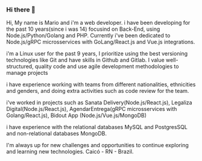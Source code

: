 ### Hi there 👋

Hi, My name is Mario and i'm a web developer. 
i have been developing for the past 10 years(since i was 14) focusind on Back-End, using Node.js/Python/Golang and PHP. Currently i've been dedicated to Node.js/gRPC microsservices with GoLang/React.js and Vue.js integrations.

 i'm a Linux user for the past 9 years, I prioritize using the best versioning technologies like Git and have skills in Github and Gitlab. I value well-structured, quality code and use agile development methodologies to manage projects

i have experience working with teams from different nationalities, ethnicities and genders, and doing extra activities such as code review for the team.

i've worked in projects such as Sanata Delivery(Node.js/React.js), Legaliza Digital(Node.js/React.js), AgendarEntrega(gRPC microsservices with Golang/React.js), Bidout App (Node.js/Vue.js/MongoDB) 

i have experience with the relational databases MySQL and PostgresSQL and non-relational databases MongoDB.

I'm always up for new challenges and opportunities to continue exploring and learning new technologies. 
Caicó - RN - Brazil.
